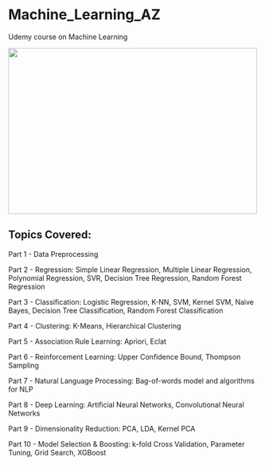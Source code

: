 # Machine_Learning_AZ
Udemy course on Machine Learning
  
<img src = 'https://s3.ap-south-1.amazonaws.com/techleer/207.jpg' lt="Trulli" width="500" height="333"> 

## Topics Covered:


  Part 1 - Data Preprocessing

  Part 2 - Regression: Simple Linear Regression, Multiple Linear Regression, Polynomial Regression, SVR, Decision Tree Regression, Random Forest Regression

  Part 3 - Classification: Logistic Regression, K-NN, SVM, Kernel SVM, Naive Bayes, Decision Tree Classification, Random Forest Classification

  Part 4 - Clustering: K-Means, Hierarchical Clustering

  Part 5 - Association Rule Learning: Apriori, Eclat

  Part 6 - Reinforcement Learning: Upper Confidence Bound, Thompson Sampling

  Part 7 - Natural Language Processing: Bag-of-words model and algorithms for NLP

  Part 8 - Deep Learning: Artificial Neural Networks, Convolutional Neural Networks

  Part 9 - Dimensionality Reduction: PCA, LDA, Kernel PCA

  Part 10 - Model Selection & Boosting: k-fold Cross Validation, Parameter Tuning, Grid Search, XGBoost

